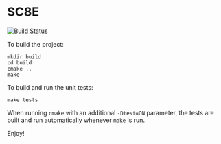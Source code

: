 SC8E
====

[![Build Status](https://travis-ci.org/lejar/SC8E.png?branch=master)](https://travis-ci.org/lejar/SC8E)

To build the project:

```
mkdir build
cd build
cmake ..
make
```

To build and run the unit tests:

```
make tests
```

When running `cmake` with an additional `-Dtest=ON` parameter, the tests are
built and run automatically whenever `make` is run.

Enjoy!
